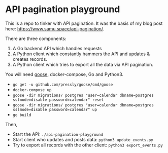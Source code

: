# API pagination playground

This is a repo to tinker with API pagination. It was the basis of my blog post here: https://www.samu.space/api-pagination/. 

There are three components:

1) A Go backend API which handles requests
2) A Python client which constantly hammers the API and updates & creates records.
3) A Python client which tries to export all the data via API pagination. 

You will need [goose](https://github.com/pressly/goose#install), docker-compose, Go and Python3.

- `go get -u github.com/pressly/goose/cmd/goose`
- `docker-compose up`
- `goose -dir migrations/ postgres "user=calendar dbname=postgres sslmode=disable password=calendar" reset`
- `goose -dir migrations/ postgres "user=calendar dbname=postgres sslmode=disable password=calendar" up`
- `go build`  

Then,

- Start the API: `./api-pagination-playground`
- Start client who updates and posts data: `python3 update_events.py`
- Try to export all records with the other client:
`python3 export_events.py`
